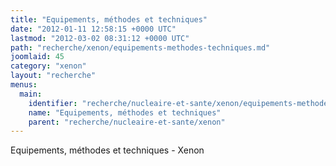 ```yaml
---
title: "Equipements, méthodes et techniques"
date: "2012-01-11 12:58:15 +0000 UTC"
lastmod: "2012-03-02 08:31:12 +0000 UTC"
path: "recherche/xenon/equipements-methodes-techniques.md"
joomlaid: 45
category: "xenon"
layout: "recherche"
menus:
  main:
    identifier: "recherche/nucleaire-et-sante/xenon/equipements-methodes-techniques"
    name: "Equipements, méthodes et techniques"
    parent: "recherche/nucleaire-et-sante/xenon"
---
```

Equipements, méthodes et techniques - Xenon

